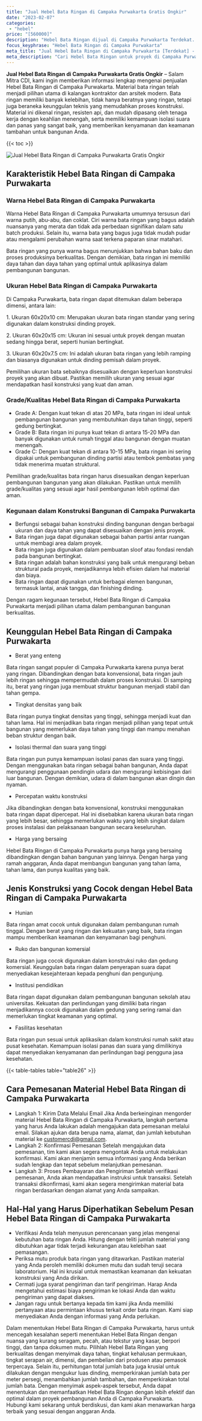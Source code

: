 ```yaml
---
title: "Jual Hebel Bata Ringan di Campaka Purwakarta Gratis Ongkir"
date: "2023-02-07"
categories:
 - "hebel"
price: "[560000]"
description: "Hebel Bata Ringan dijual di Campaka Purwakarta Terdekat. Hebel Bata Ringan ini sering digunakan dalam proyek pembangunan sebagai material dinding yang kuat dan tahan lama. Kontak kami untuk mendapatkan informasi lebih lanjut."
focus_keyphrase: "Hebel Bata Ringan di Campaka Purwakarta"
meta_title: "Jual Hebel Bata Ringan di Campaka Purwakarta [Terdekat] - CDI"
meta_description: "Cari Hebel Bata Ringan untuk proyek di Campaka Purwakarta? Kami menyediakan Hebel Bata Ringan berkualitas untuk material dinding. Raih penawaran terbaik sekarang."
---
```


**Jual Hebel Bata Ringan di Campaka Purwakarta Gratis Ongkir** – Salam Mitra CDI, kami ingin memberikan informasi lengkap mengenai penjualan Hebel Bata Ringan di Campaka Purwakarta. Material bata ringan telah menjadi pilihan utama di kalangan kontraktor dan arsitek modern. Bata ringan memiliki banyak kelebihan, tidak hanya beratnya yang ringan, tetapi juga beraneka keunggulan teknis yang memudahkan proses konstruksi. Material ini dikenal ringan, resisten api, dan mudah dipasang oleh tenaga kerja dengan keahlian menengah, serta memiliki kemampuan isolasi suara dan panas yang sangat baik, yang memberikan kenyamanan dan keamanan tambahan untuk bangunan Anda.

{{< toc >}}

![Jual Hebel Bata Ringan di Campaka Purwakarta Gratis Ongkir](/images/hebel/hebel-bataringan-12.jpg)

## Karakteristik Hebel Bata Ringan di Campaka Purwakarta

### Warna Hebel Bata Ringan di Campaka Purwakarta

Warna Hebel Bata Ringan di Campaka Purwakarta umumnya tersusun dari warna putih, abu-abu, dan coklat. Ciri warna bata ringan yang bagus adalah nuansanya yang merata dan tidak ada perbedaan signifikan dalam satu batch produksi. Selain itu, warna bata yang bagus juga tidak mudah pudar atau mengalami perubahan warna saat terkena paparan sinar matahari.

Bata ringan yang punya warna bagus menunjukkan bahwa bahan baku dan proses produksinya berkualitas. Dengan demikian, bata ringan ini memiliki daya tahan dan daya tahan yang optimal untuk aplikasinya dalam pembangunan bangunan.

### Ukuran Hebel Bata Ringan di Campaka Purwakarta

Di Campaka Purwakarta, bata ringan dapat ditemukan dalam beberapa dimensi, antara lain:

1\. Ukuran 60x20x10 cm: Merupakan ukuran bata ringan standar yang sering digunakan dalam konstruksi dinding proyek.

2\. Ukuran 60x20x15 cm: Ukuran ini sesuai untuk proyek dengan muatan sedang hingga berat, seperti hunian bertingkat.

3\. Ukuran 60x20x7.5 cm: Ini adalah ukuran bata ringan yang lebih ramping dan biasanya digunakan untuk dinding pemisah dalam proyek.

Pemilihan ukuran bata sebaiknya disesuaikan dengan keperluan konstruksi proyek yang akan dibuat. Pastikan memilih ukuran yang sesuai agar mendapatkan hasil konstruksi yang kuat dan aman.

### Grade/Kualitas Hebel Bata Ringan di Campaka Purwakarta

*   Grade A: Dengan kuat tekan di atas 20 MPa, bata ringan ini ideal untuk pembangunan bangunan yang membutuhkan daya tahan tinggi, seperti gedung bertingkat.
*   Grade B: Bata ringan ini punya kuat tekan di antara 15-20 MPa dan banyak digunakan untuk rumah tinggal atau bangunan dengan muatan menengah.
*   Grade C: Dengan kuat tekan di antara 10-15 MPa, bata ringan ini sering dipakai untuk pembangunan dinding partisi atau tembok pembatas yang tidak menerima muatan struktural.

Pemilihan grade/kualitas bata ringan harus disesuaikan dengan keperluan pembangunan bangunan yang akan dilakukan. Pastikan untuk memilih grade/kualitas yang sesuai agar hasil pembangunan lebih optimal dan aman.

### Kegunaan dalam Konstruksi Bangunan di Campaka Purwakarta

*   Berfungsi sebagai bahan konstruksi dinding bangunan dengan berbagai ukuran dan daya tahan yang dapat disesuaikan dengan jenis proyek.
*   Bata ringan juga dapat digunakan sebagai bahan partisi antar ruangan untuk membagi area dalam proyek.
*   Bata ringan juga digunakan dalam pembuatan sloof atau fondasi rendah pada bangunan bertingkat.
*   Bata ringan adalah bahan konstruksi yang baik untuk mengurangi beban struktural pada proyek, menjadikannya lebih efisien dalam hal material dan biaya.
*   Bata ringan dapat digunakan untuk berbagai elemen bangunan, termasuk lantai, anak tangga, dan finishing dinding.

Dengan ragam kegunaan tersebut, Hebel Bata Ringan di Campaka Purwakarta menjadi pilihan utama dalam pembangunan bangunan berkualitas.

## Keunggulan Hebel Bata Ringan di Campaka Purwakarta

*   Berat yang enteng

Bata ringan sangat populer di Campaka Purwakarta karena punya berat yang ringan. Dibandingkan dengan bata konvensional, bata ringan jauh lebih ringan sehingga mempermudah dalam proses konstruksi. Di samping itu, berat yang ringan juga membuat struktur bangunan menjadi stabil dan tahan gempa.
*   Tingkat densitas yang baik

Bata ringan punya tingkat densitas yang tinggi, sehingga menjadi kuat dan tahan lama. Hal ini menjadikan bata ringan menjadi pilihan yang tepat untuk bangunan yang memerlukan daya tahan yang tinggi dan mampu menahan beban struktur dengan baik.
*   Isolasi thermal dan suara yang tinggi

Bata ringan pun punya kemampuan isolasi panas dan suara yang tinggi. Dengan menggunakan bata ringan sebagai bahan bangunan, Anda dapat mengurangi penggunaan pendingin udara dan mengurangi kebisingan dari luar bangunan. Dengan demikian, udara di dalam bangunan akan dingin dan nyaman.
*   Percepatan waktu konstruksi

Jika dibandingkan dengan bata konvensional, konstruksi menggunakan bata ringan dapat dipercepat. Hal ini disebabkan karena ukuran bata ringan yang lebih besar, sehingga memerlukan waktu yang lebih singkat dalam proses instalasi dan pelaksanaan bangunan secara keseluruhan.
*   Harga yang bersaing

Hebel Bata Ringan di Campaka Purwakarta punya harga yang bersaing dibandingkan dengan bahan bangunan yang lainnya. Dengan harga yang ramah anggaran, Anda dapat membangun bangunan yang tahan lama, tahan lama, dan punya kualitas yang baik.

## Jenis Konstruksi yang Cocok dengan Hebel Bata Ringan di Campaka Purwakarta

*   Hunian

Bata ringan amat cocok untuk digunakan dalam pembangunan rumah tinggal. Dengan berat yang ringan dan kekuatan yang baik, bata ringan mampu memberikan keamanan dan kenyamanan bagi penghuni.
*   Ruko dan bangunan komersial

Bata ringan juga cocok digunakan dalam konstruksi ruko dan gedung komersial. Keunggulan bata ringan dalam penyerapan suara dapat menyediakan kesejahteraan kepada penghuni dan pengunjung.
*   Institusi pendidikan

Bata ringan dapat digunakan dalam pembangunan bangunan sekolah atau universitas. Kekuatan dan perlindungan yang dimiliki bata ringan menjadikannya cocok digunakan dalam gedung yang sering ramai dan memerlukan tingkat keamanan yang optimal.
*   Fasilitas kesehatan

Bata ringan pun sesuai untuk aplikasikan dalam konstruksi rumah sakit atau pusat kesehatan. Kemampuan isolasi panas dan suara yang dimilikinya dapat menyediakan kenyamanan dan perlindungan bagi pengguna jasa kesehatan.

{{< table-tables table="table26" >}}

## Cara Pemesanan Material Hebel Bata Ringan di Campaka Purwakarta

*   Langkah 1: Kirim Data Melalui Email
Jika Anda berkeinginan mengorder material Hebel Bata Ringan di Campaka Purwakarta, langkah pertama yang harus Anda lakukan adalah mengajukan data pemesanan melalui email. Silakan ajukan data berupa nama, alamat, dan jumlah kebutuhan material ke customercdi@gmail.com.
*   Langkah 2: Konfirmasi Pemesanan
Setelah mengajukan data pemesanan, tim kami akan segera mengontak Anda untuk melakukan konfirmasi. Kami akan menjamin semua informasi yang Anda berikan sudah lengkap dan tepat sebelum melanjutkan pemesanan.
*   Langkah 3: Proses Pembayaran dan Pengiriman
Setelah verifikasi pemesanan, Anda akan mendapatkan instruksi untuk transaksi. Setelah transaksi dikonfirmasi, kami akan segera mengirimkan material bata ringan berdasarkan dengan alamat yang Anda sampaikan.

## Hal-Hal yang Harus Diperhatikan Sebelum Pesan Hebel Bata Ringan di Campaka Purwakarta

*   Verifikasi Anda telah menyusun perencanaan yang jelas mengenai kebutuhan bata ringan Anda. Hitung dengan teliti jumlah material yang dibutuhkan agar tidak terjadi kekurangan atau kelebihan saat pemasangan.
*   Periksa mutu produk bata ringan yang ditawarkan. Pastikan material yang Anda peroleh memiliki dokumen mutu dan sudah teruji secara laboratorium. Hal ini krusial untuk memastikan keamanan dan kekuatan konstruksi yang Anda dirikan.
*   Cermati juga syarat pengiriman dan tarif pengiriman. Harap Anda mengetahui estimasi biaya pengiriman ke lokasi Anda dan waktu pengiriman yang dapat diakses.
*   Jangan ragu untuk bertanya kepada tim kami jika Anda memiliki pertanyaan atau permintaan khusus terkait order bata ringan. Kami siap menyediakan Anda dengan informasi yang Anda perlukan.

Dalam menentukan Hebel Bata Ringan di Campaka Purwakarta, harus untuk mencegah kesalahan seperti menentukan Hebel Bata Ringan dengan nuansa yang kurang seragam, pecah, atau tekstur yang kasar, berpori tinggi, dan tanpa dokumen mutu. Pilihlah Hebel Bata Ringan yang berkualitas dengan menyimak daya tahan, tingkat kehalusan permukaan, tingkat serapan air, dimensi, dan pembelian dari produsen atau pemasok terpercaya. Selain itu, perhitungan total jumlah bata juga krusial untuk dilakukan dengan mengukur luas dinding, memperkirakan jumlah bata per meter persegi, menambahkan jumlah tambahan, dan memperkirakan total jumlah bata. Dengan menyimak aspek-aspek tersebut, Anda dapat menentukan dan memanfaatkan Hebel Bata Ringan dengan lebih efektif dan optimal dalam proyek pembangunan Anda di Campaka Purwakarta. Hubungi kami sekarang untuk berdiskusi, dan kami akan menawarkan harga terbaik yang sesuai dengan anggaran Anda.
